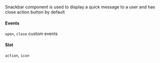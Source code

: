 Snackbar component is used to display a quick message to a user and has close action button by default

#### Events

`open`, `close` custom events

#### Slot

`action`, `icon`
